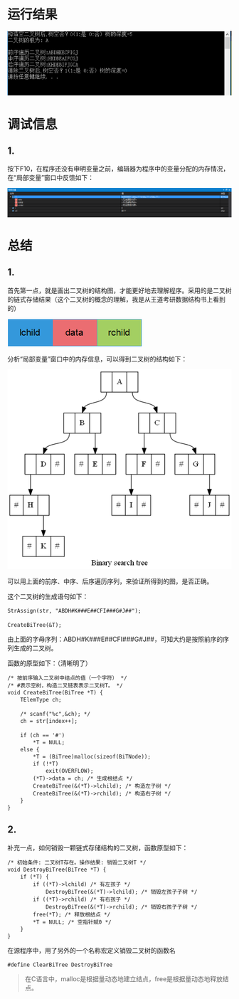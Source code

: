 # 运行结果 #
![](img/result.png)

# 调试信息 #
## 1. ##
按下F10，在程序还没有申明变量之前，编辑器为程序中的变量分配的内存情况，在“局部变量”窗口中反馈如下：

![](img/img1.png)



# 总结 #
## 1. ##
首先第一点，就是画出二叉树的结构图，才能更好地去理解程序。采用的是二叉树的链式存储结果（这个二叉树的概念的理解，我是从王道考研数据结构书上看到的）

![](img/nb1.png)

分析“局部变量”窗口中的内存信息，可以得到二叉树的结构如下：

![](img/nb2.png)

可以用上面的前序、中序、后序遍历序列，来验证所得到的图，是否正确。

这个二叉树的生成语句如下：

	StrAssign(str, "ABDH#K###E##CFI###G#J##");

	CreateBiTree(&T);

由上面的字母序列：ABDH#K###E##CFI###G#J##，可知大约是按照前序的序列生成的二叉树。

函数的原型如下：（清晰明了）

    /* 按前序输入二叉树中结点的值（一个字符） */
    /* #表示空树，构造二叉链表表示二叉树T。 */
    void CreateBiTree(BiTree *T) {
    	TElemType ch;
    
    	/* scanf("%c",&ch); */
    	ch = str[index++];
    
    	if (ch == '#')
    		*T = NULL;
    	else {
    		*T = (BiTree)malloc(sizeof(BiTNode));
    		if (!*T)
    			exit(OVERFLOW);
    		(*T)->data = ch; /* 生成根结点 */
    		CreateBiTree(&(*T)->lchild); /* 构造左子树 */
    		CreateBiTree(&(*T)->rchild); /* 构造右子树 */
    	}
    }

## 2. ##
补充一点，如何销毁一颗链式存储结构的二叉树，函数原型如下：

    /* 初始条件: 二叉树T存在。操作结果: 销毁二叉树T */
    void DestroyBiTree(BiTree *T) {
    	if (*T) {
    		if ((*T)->lchild) /* 有左孩子 */
    			DestroyBiTree(&(*T)->lchild); /* 销毁左孩子子树 */
    		if ((*T)->rchild) /* 有右孩子 */
    			DestroyBiTree(&(*T)->rchild); /* 销毁右孩子子树 */
    		free(*T); /* 释放根结点 */
    		*T = NULL; /* 空指针赋0 */
    	}
    }

在源程序中，用了另外的一个名称宏定义销毁二叉树的函数名

    #define ClearBiTree DestroyBiTree

>在C语言中，malloc是根据量动态地建立结点，free是根据量动态地释放结点。





















